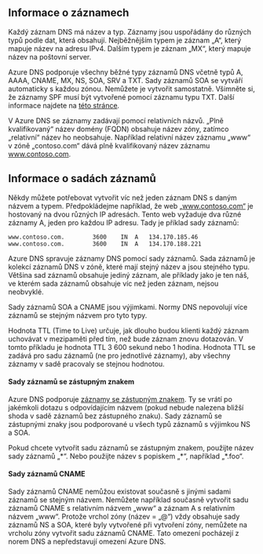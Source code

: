 ## Informace o záznamech

Každý záznam DNS má název a typ. Záznamy jsou uspořádány do různých typů podle dat, která obsahují. Nejběžnějším typem je záznam „A“, který mapuje název na adresu IPv4. Dalším typem je záznam „MX“, který mapuje název na poštovní server.

Azure DNS podporuje všechny běžné typy záznamů DNS včetně typů A, AAAA, CNAME, MX, NS, SOA, SRV a TXT. Sady záznamů SOA se vytváří automaticky s každou zónou. Nemůžete je vytvořit samostatně. Všimněte si, že záznamy SPF musí být vytvořené pomocí záznamu typu TXT. Další informace najdete na [této stránce](http://tools.ietf.org/html/rfc7208#section-3.1).

V Azure DNS se záznamy zadávají pomocí relativních názvů. „Plně kvalifikovaný“ název domény (FQDN) obsahuje název zóny, zatímco „relativní“ název ho neobsahuje. Například relativní název záznamu „www“ v zóně „contoso.com“ dává plně kvalifikovaný název záznamu www.contoso.com.

## Informace o sadách záznamů

Někdy můžete potřebovat vytvořit víc než jeden záznam DNS s daným názvem a typem. Předpokládejme například, že web „www.contoso.com“ je hostovaný na dvou různých IP adresách. Tento web vyžaduje dva různé záznamy A, jeden pro každou IP adresu. Tady je příklad sady záznamů:

    www.contoso.com.        3600    IN  A   134.170.185.46
    www.contoso.com.        3600    IN  A   134.170.188.221

Azure DNS spravuje záznamy DNS pomocí sady záznamů. Sada záznamů je kolekcí záznamů DNS v zóně, které mají stejný název a jsou stejného typu. Většina sad záznamů obsahuje jediný záznam, ale příklady jako je ten náš, ve kterém sada záznamů obsahuje víc než jeden záznam, nejsou neobvyklé.

Sady záznamů SOA a CNAME jsou výjimkami. Normy DNS nepovolují více záznamů se stejným názvem pro tyto typy.

Hodnota TTL (Time to Live) určuje, jak dlouho budou klienti každý záznam uchovávat v mezipaměti před tím, než bude záznam znovu dotazován. V tomto příkladu je hodnota TTL 3 600 sekund nebo 1 hodina. Hodnota TTL se zadává pro sadu záznamů (ne pro jednotlivé záznamy), aby všechny záznamy v sadě pracovaly se stejnou hodnotou.

#### Sady záznamů se zástupným znakem

Azure DNS podporuje [záznamy se zástupným znakem](https://en.wikipedia.org/wiki/Wildcard_DNS_record). Ty se vrátí po jakémkoli dotazu s odpovídajícím názvem (pokud nebude nalezena bližší shoda v sadě záznamů bez zástupného znaku). Sady záznamů se zástupnými znaky jsou podporované u všech typů záznamů s výjimkou NS a SOA.  

Pokud chcete vytvořit sadu záznamů se zástupným znakem, použijte název sady záznamů „\*“. Nebo použijte název s popiskem „\*“, například „\*.foo“.

#### Sady záznamů CNAME

Sady záznamů CNAME nemůžou existovat současně s jinými sadami záznamů se stejným názvem. Nemůžete například současně vytvořit sadu záznamů CNAME s relativním názvem „www“ a záznam A s relativním názvem „www“. Protože vrchol zóny (název = „@“) vždy obsahuje sady záznamů NS a SOA, které byly vytvořené při vytvoření zóny, nemůžete na vrcholu zóny vytvořit sadu záznamů CNAME. Tato omezení pocházejí z norem DNS a nepředstavují omezení Azure DNS.



<!--HONumber=Jun16_HO2-->



